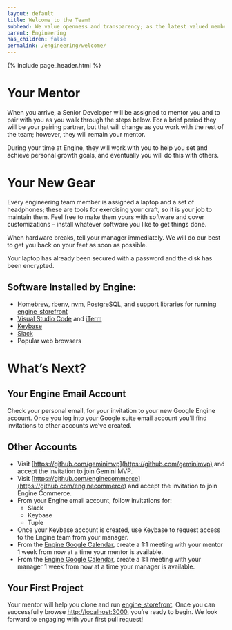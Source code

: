 ```yaml
---
layout: default
title: Welcome to the Team!
subhead: We value openness and transparency; as the latest valued member of our team, jump right in, file issues, engage with PRs, and help us to make Engine the best place it can be to work
parent: Engineering
has_children: false
permalink: /engineering/welcome/
---
```


[Homebrew URL]: https://brew.sh/
[RBENV URL]: https://github.com/rbenv/rbenv
[NVM URL]: https://github.com/nvm-sh/nvm
[PostgreSQL URL]: https://www.postgresql.org/
[Engine Storefront Source URL]: https://github.com/geminimvp/engine_storefront
[Visual Studio Code URL]: https://code.visualstudio.com/
[iTerm URL]: https://www.iterm2.com/
[Keybase URL]: https://keybase.io/
[Slack URL]: https://slack.com/

{% include page_header.html %}

# Your Mentor

When you arrive, a Senior Developer will be assigned to mentor you and to pair with you as you walk through the steps below. For a brief period they will be your pairing partner, but that will change as you work with the rest of the team; however, they will remain your mentor.

During your time at Engine, they will work with you to help you set and achieve personal growth goals, and eventually you will do this with others.

# Your New Gear

Every engineering team member is assigned a laptop and a set of headphones; these are tools for exercising your craft, so it is your job to maintain them. Feel free to make them yours with software and cover customizations – install whatever software you like to get things done.

When hardware breaks, tell your manager immediately. We will do our best to get you back on your feet as soon as possible.

Your laptop has already been secured with a password and the disk has been encrypted.

## Software Installed by Engine:

* [Homebrew][Homebrew URL], [rbenv][RBENV URL], [nvm][NVM URL], [PostgreSQL][PostgreSQL URL], and support libraries for running [engine_storefront][Engine Storefront Source URL]
* [Visual Studio Code][Visual Studio Code URL] and [iTerm][iTerm URL]
* [Keybase][Keybase URL]
* [Slack][Slack URL]
* Popular web browsers

# What’s Next?

## Your Engine Email Account

Check your personal email, for your invitation to your new Google Engine account. Once you log into your Google suite email account you’ll find invitations to other accounts we’ve created.

## Other Accounts

* Visit [https://github.com/geminimvp](https://github.com/geminimvp) and accept the invitation to join Gemini MVP.
* Visit [https://github.com/enginecommerce](https://github.com/enginecommerce) and accept the invitation to join Engine Commerce.
* From your Engine email account, follow invitations for:
  * Slack
  * Keybase
  * Tuple
* Once your Keybase account is created, use Keybase to request access to the Engine team from your manager.
* From the [Engine Google Calendar](https://calendar.google.com/), create a 1:1 meeting with your mentor 1 week from now at a time your mentor is available.
* From the [Engine Google Calendar](https://calendar.google.com/), create a 1:1 meeting with your manager 1 week from now at a time your manager is available.

## Your First Project

Your mentor will help you clone and run [engine_storefront](https://github.com/geminimvp/engine_storefront). Once you can successfully browse [http://localhost:3000](http://localhost:3000), you’re ready to begin. We look forward to engaging with your first pull request!
